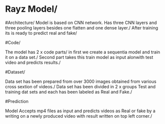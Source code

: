 # Rayz Model/
#Architecture/
Model is based on CNN network. Has three CNN  layers and three pooling layers besides one flatten and one dense layer./
After training its is ready to predict real and fake/

#Code/

The model has 2 x code parts/
  in first we create a sequentia model and train it on a data set./
  Second part takes this train model as input alonwith test video and predicts results./

#Dataset/

  Data set has been prepared from over 3000 images obtained from various cross sextion of videos./
  Data set has been divided in 2 x groups Test and training dat sets and each has been labeled as Real and Fake./

#Prediction

Model Accepts mp4 files as input and predicts videos as Real or fake by a writing on a newly produced video with result written on top left corner./

